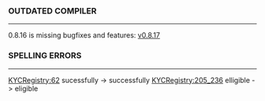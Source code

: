 ### OUTDATED COMPILER
---
0.8.16 is missing bugfixes and features:
[v0.8.17](https://github.com/ethereum/solidity/releases/tag/v0.8.17)


### SPELLING ERRORS
---
[KYCRegistry:62](https://github.com/code-423n4/2023-01-ondo/blob/main/contracts/cash/kyc/KYCRegistry.sol#L62) sucessfully -> successfully
[KYCRegistry:205_236](https://github.com/code-423n4/2023-01-ondo/blob/main/contracts/cash/kyc/KYCRegistry.sol#L205) elligible -> eligible
